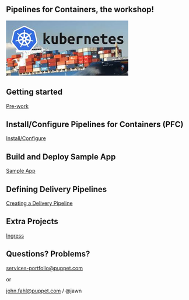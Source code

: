 Pipelines for Containers, the workshop!
---------------------------------------

![K8s](img/img.jpg)
## Getting started
[Pre-work](pages/prework.md)

## Install/Configure Pipelines for Containers (PFC)
[Install/Configure](pages/install_pfc.md)

## Build and Deploy Sample App
[Sample App](pages/sample_app.md)

## Defining Delivery Pipelines
[Creating a Delivery Pipeline](pages/delivery_pipeline.md)

## Extra Projects
[Ingress](pages/ingress.md)

## Questions? Problems?
services-portfolio@puppet.com

or

john.fahl@puppet.com / @jawn

